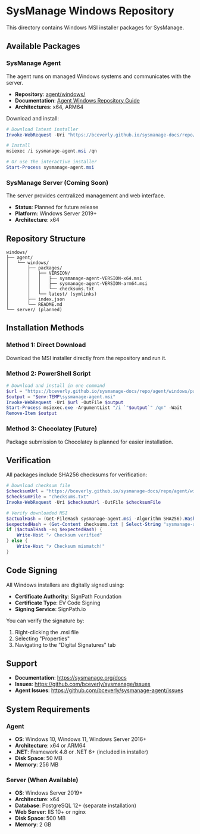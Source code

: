 # SysManage Windows Repository

This directory contains Windows MSI installer packages for SysManage.

## Available Packages

### SysManage Agent
The agent runs on managed Windows systems and communicates with the server.

- **Repository**: [agent/windows/](../agent/windows/)
- **Documentation**: [Agent Windows Repository Guide](../agent/windows/README.md)
- **Architectures**: x64, ARM64

Download and install:
```powershell
# Download latest installer
Invoke-WebRequest -Uri "https://bceverly.github.io/sysmanage-docs/repo/agent/windows/packages/sysmanage-agent-latest-x64.msi" -OutFile "sysmanage-agent.msi"

# Install
msiexec /i sysmanage-agent.msi /qn

# Or use the interactive installer
Start-Process sysmanage-agent.msi
```

### SysManage Server (Coming Soon)
The server provides centralized management and web interface.

- **Status**: Planned for future release
- **Platform**: Windows Server 2019+
- **Architecture**: x64

## Repository Structure

```
windows/
├── agent/
│   └── windows/
│       ├── packages/
│       │   ├── VERSION/
│       │   │   ├── sysmanage-agent-VERSION-x64.msi
│       │   │   ├── sysmanage-agent-VERSION-arm64.msi
│       │   │   └── checksums.txt
│       │   └── latest/ (symlinks)
│       ├── index.json
│       └── README.md
└── server/ (planned)
```

## Installation Methods

### Method 1: Direct Download
Download the MSI installer directly from the repository and run it.

### Method 2: PowerShell Script
```powershell
# Download and install in one command
$url = "https://bceverly.github.io/sysmanage-docs/repo/agent/windows/packages/sysmanage-agent-latest-x64.msi"
$output = "$env:TEMP\sysmanage-agent.msi"
Invoke-WebRequest -Uri $url -OutFile $output
Start-Process msiexec.exe -ArgumentList "/i `"$output`" /qn" -Wait
Remove-Item $output
```

### Method 3: Chocolatey (Future)
Package submission to Chocolatey is planned for easier installation.

## Verification

All packages include SHA256 checksums for verification:

```powershell
# Download checksum file
$checksumUrl = "https://bceverly.github.io/sysmanage-docs/repo/agent/windows/packages/VERSION/checksums.txt"
$checksumFile = "checksums.txt"
Invoke-WebRequest -Uri $checksumUrl -OutFile $checksumFile

# Verify downloaded MSI
$actualHash = (Get-FileHash sysmanage-agent.msi -Algorithm SHA256).Hash
$expectedHash = (Get-Content checksums.txt | Select-String "sysmanage-agent.*x64.msi" | ForEach-Object { ($_ -split '\s+')[0] })
if ($actualHash -eq $expectedHash) {
    Write-Host "✓ Checksum verified"
} else {
    Write-Host "✗ Checksum mismatch!"
}
```

## Code Signing

All Windows installers are digitally signed using:
- **Certificate Authority**: SignPath Foundation
- **Certificate Type**: EV Code Signing
- **Signing Service**: SignPath.io

You can verify the signature by:
1. Right-clicking the .msi file
2. Selecting "Properties"
3. Navigating to the "Digital Signatures" tab

## Support

- **Documentation**: https://sysmanage.org/docs
- **Issues**: https://github.com/bceverly/sysmanage/issues
- **Agent Issues**: https://github.com/bceverly/sysmanage-agent/issues

## System Requirements

### Agent
- **OS**: Windows 10, Windows 11, Windows Server 2016+
- **Architecture**: x64 or ARM64
- **.NET**: Framework 4.8 or .NET 6+ (included in installer)
- **Disk Space**: 50 MB
- **Memory**: 256 MB

### Server (When Available)
- **OS**: Windows Server 2019+
- **Architecture**: x64
- **Database**: PostgreSQL 12+ (separate installation)
- **Web Server**: IIS 10+ or nginx
- **Disk Space**: 500 MB
- **Memory**: 2 GB
